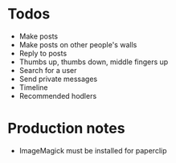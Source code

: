 # Todos
* Make posts
* Make posts on other people's walls
* Reply to posts
* Thumbs up, thumbs down, middle fingers up
* Search for a user
* Send private messages
* Timeline
* Recommended hodlers

# Production notes
* ImageMagick must be installed for paperclip
